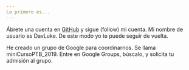 ```yaml
---
Lo primero es...
---
```


Ábrete una cuenta en [GitHub](https://github.com/) y sigue (follow) mi cuenta. Mi nombre de usuario es DavLuke. De este modo yo te puede seguir de vuelta.

He creado un grupo de Google para coordinarnos. Se llama miniCursoPTB_2019. Entre en Google Groups, búscalo, y solicita tu admisión al grupo.
